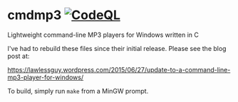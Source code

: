 # cmdmp3 [![CodeQL](https://github.com/A9G-Data-Droid/cmdmp3/actions/workflows/codeql-analysis.yml/badge.svg)](https://github.com/A9G-Data-Droid/cmdmp3/actions/workflows/codeql-analysis.yml)

Lightweight command-line MP3 players for Windows written in C 

I've had to rebuild these files since their initial release.  Please see the blog post at:

https://lawlessguy.wordpress.com/2015/06/27/update-to-a-command-line-mp3-player-for-windows/

To build, simply run `make` from a MinGW prompt.

